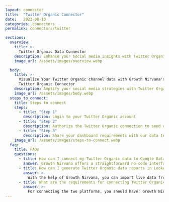 ```yaml
---
layout: connector
title:  "Twitter Organic Connector"
date:   2023-08-10
categories: connectors
permalink: connectors/twitter

sections:
  overview:
    title: >-
      Twitter Organic Data Connector
    description: Enhance your social media insights with Twitter Organic integration. Seamlessly merge organic social media data from Twitter with Looker Studio's analytical capabilities, unlocking insights that shape content strategies, audience engagement, and operational excellence.
    image_url: /assets/images/overview.webp

  body:
    title: >-
      Visualize Your Twitter Organic channel data with Growth Nirvana's
      Twitter Organic Connector
    description: Amplify your social media strategies with Twitter Organic insights integrated into Looker Studio.
    image_url: /assets/images/body.webp
  steps_to_connect:
    title: Steps to connect
    steps:
      - title: "Step 1"
        description: Login to your Twitter Organic account
      - title: "Step 2"
        description: Authorize the Twitter Organic connection to send data to Growth Nirvana
      - title: "Step 3"
        description: Share your dashboard requirements with our data team. We will build the report for you.
    image_url: /assets/images/steps-to-connect.webp
  faq:
    title: FAQs
    questions:
      - title: How can I connect my Twitter Organic data to Google Data Studio/Looker Studio?
        answer: Growth Nirvana offers a straightforward no-code interface to connect to Twitter Organic data sources.
      - title: How can I generate Twitter Organic data reports in Looker Studio?
        answer: >-
          With the help of Growth Nirvana, you can import live data from Twitter Organic into Looker Studio. These data can be viewed in charts, tables, and dashboards to generate branded reports that can be shared instantly.
      - title: What are the requirements for connecting Twitter Organic and Looker Studio?
        answer: >-
          For connecting the two platforms, you should have: Growth Nirvana Account and Twitter Organic Ads Account
---
```

